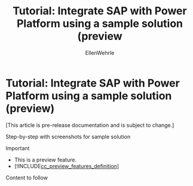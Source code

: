 ﻿---
title: "Tutorial: Integrate SAP with Power Platform using a sample solution (preview"
description: Learn about how to integrate SAP with Power Platform using a sample solution that contains Power Apps and Power Automate components
services: ''
suite: flow
documentationcenter: na
author: EllenWehrle
manager: jongilman
editor: ''
tags: ''
ms.devlang: na
ms.subservice: cloud-flow
ms.topic: article
ms.tgt_pltfrm: na
ms.workload: na
ms.date: 09/19/2022
ms.author: ellenwehrle
search.app: 
  - Flow
search.audienceType: 
  - flowmaker
  - enduser
---

# Tutorial: Integrate SAP with Power Platform using a sample solution (preview)

[This article is pre-release documentation and is subject to change.]

Step-by-step with screenshots for sample solution

> [!IMPORTANT]
> - This is a preview feature.
> - [!INCLUDE[cc_preview_features_definition](../includes/cc-preview-features-definition.md)]

Content to follow